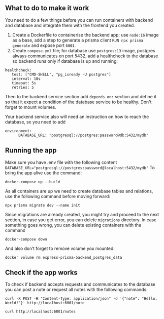 ## What to do to make it work
You need to do a few things before you can run containers with backend and database and integrate them with the frontend you created.

1. Create a Dockerfile to containerise the backend app; use ```node:16``` image as a base, add a step to generate a prisma client ```RUN npx prisma generate``` and expose port ```6001```.
2. Create ```compose.yml``` file; for database use ```postgres:13``` image, postgres always communicates on port 5432, add a healthcheck to the database so backend runs only if database is up and running:

```
healthcheck:
   test: ["CMD-SHELL", "pg_isready -U postgres"]
   interval: 10s
   timeout: 5s
   retries: 5
```

Then to the backend service section add ```depends_on:``` section and define it so that it expect a condition of the database service to be healthy.
Don't forget to mount volumes.

Your backend service also will need an instruction on how to reach the database, so you need to add

```
environment:
      DATABASE_URL: "postgresql://postgres:password@db:5432/mydb"
```

## Running the app
Make sure you have .env file with the following content ```DATABASE_URL="postgresql://postgres:password@localhost:5432/mydb"```
To bring the app alive use the command:

```docker-compose up --build```

As all containers are up we need to create database tables and relations, use the following command before moving forward:

```npx prisma migrate dev --name init```

Since migrations are already created, you might try and proceed to the next section, in case you get error, you can delete ```migrations``` directory.
In case something goes wrong, you can delete existing containers with the command

```docker-compose down```

And also don't forget to remove volume you mounted:

```docker volume rm express-prisma-backend_postgres_data```

## Check if the app works
To check if backend accepts requests and communicates to the database you can post a note or request all notes with the following commands:

```curl -X POST -H "Content-Type: application/json" -d '{"note": "Hello, World!"}' http://localhost:6001/note```

```curl http://localhost:6001/notes```
